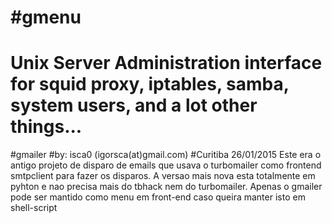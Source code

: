 #gmenu
=====
Unix Server Administration interface for squid proxy, iptables, samba, system users, and a lot other things...
=====
#gmailer
#by: isca0 (igorsca(at)gmail.com)
#Curitiba 26/01/2015
Este era o antigo projeto de disparo de emails que usava o turbomailer como frontend smtpclient
para fazer os disparos. A versao mais nova esta totalmente em pyhton e nao precisa mais do tbhack nem do turbomailer.
Apenas o gmailer pode ser mantido como menu em front-end caso queira manter isto em shell-script

